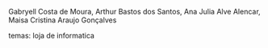 Gabryell Costa de Moura, Arthur Bastos dos Santos, Ana Julia Alve Alencar, Maisa Cristina Araujo Gonçalves

temas: loja de informatica
